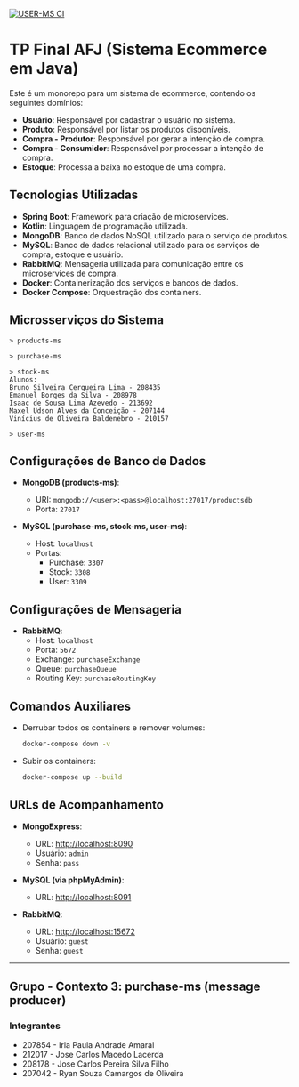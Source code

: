 [![USER-MS CI](https://github.com/atiliosilfer/afj-final-tp/actions/workflows/action.yml/badge.svg)](https://github.com/atiliosilfer/afj-final-tp/actions/workflows/action.yml)
# TP Final AFJ (Sistema Ecommerce em Java)

Este é um monorepo para um sistema de ecommerce, contendo os seguintes domínios:

- **Usuário**: Responsável por cadastrar o usuário no sistema.
- **Produto**: Responsável por listar os produtos disponíveis.
- **Compra - Produtor**: Responsável por gerar a intenção de compra.
- **Compra - Consumidor**: Responsável por processar a intenção de compra.
- **Estoque**: Processa a baixa no estoque de uma compra.

## Tecnologias Utilizadas

- **Spring Boot**: Framework para criação de microservices.
- **Kotlin**: Linguagem de programação utilizada.
- **MongoDB**: Banco de dados NoSQL utilizado para o serviço de produtos.
- **MySQL**: Banco de dados relacional utilizado para os serviços de compra, estoque e usuário.
- **RabbitMQ**: Mensageria utilizada para comunicação entre os microservices de compra.
- **Docker**: Containerização dos serviços e bancos de dados.
- **Docker Compose**: Orquestração dos containers.

## Microsserviços do Sistema

```plaintext
> products-ms

> purchase-ms

> stock-ms
Alunos:
Bruno Silveira Cerqueira Lima - 208435
Emanuel Borges da Silva - 208978
Isaac de Sousa Lima Azevedo - 213692
Maxel Udson Alves da Conceição - 207144
Vinícius de Oliveira Baldenebro - 210157

> user-ms
```

## Configurações de Banco de Dados

- **MongoDB (products-ms)**:

  - URI: `mongodb://<user>:<pass>@localhost:27017/productsdb`
  - Porta: `27017`

- **MySQL (purchase-ms, stock-ms, user-ms)**:
  - Host: `localhost`
  - Portas:
    - Purchase: `3307`
    - Stock: `3308`
    - User: `3309`

## Configurações de Mensageria

- **RabbitMQ**:
  - Host: `localhost`
  - Porta: `5672`
  - Exchange: `purchaseExchange`
  - Queue: `purchaseQueue`
  - Routing Key: `purchaseRoutingKey`

## Comandos Auxiliares

- Derrubar todos os containers e remover volumes:

  ```bash
  docker-compose down -v
  ```

- Subir os containers:
  ```bash
  docker-compose up --build
  ```

## URLs de Acompanhamento

- **MongoExpress**:

  - URL: [http://localhost:8090](http://localhost:8090)
  - Usuário: `admin`
  - Senha: `pass`

- **MySQL (via phpMyAdmin)**:

  - URL: [http://localhost:8091](http://localhost:8091)

- **RabbitMQ**:
  - URL: [http://localhost:15672](http://localhost:15672)
  - Usuário: `guest`
  - Senha: `guest`

---
## Grupo - Contexto 3: purchase-ms (message producer)

### Integrantes

* 207854 - Irla Paula Andrade Amaral
* 212017 - Jose Carlos Macedo Lacerda
* 208178 - Jose Carlos Pereira Silva Filho
* 207042 - Ryan Souza Camargos de Oliveira
